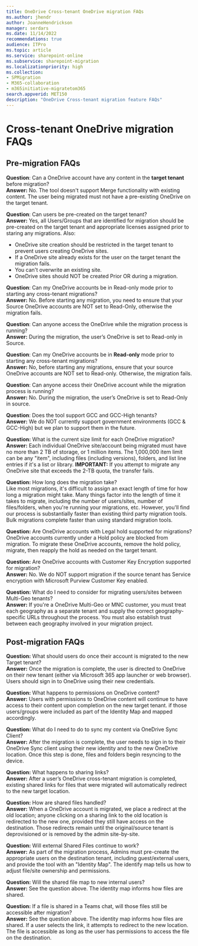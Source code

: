 ```yaml
---
title: OneDrive Cross-tenant OneDrive migration FAQs
ms.author: jhendr
author: JoanneHendrickson
manager: serdars
ms.date: 11/14/2022
recommendations: true
audience: ITPro
ms.topic: article
ms.service: sharepoint-online
ms.subservice: sharepoint-migration
ms.localizationpriority: high
ms.collection: 
- SPMigration
- M365-collaboration
- m365initiative-migratetom365
search.appverid: MET150
description: "OneDrive Cross-tenant migration feature FAQs"
---
```


# Cross-tenant OneDrive migration FAQs

## Pre-migration FAQs

**Question**: Can a OneDrive account have any content in the **target tenant** before migration?</br>
**Answer:** No. The tool doesn't support Merge functionality with existing content. The user being migrated must not have a pre-existing OneDrive on the target tenant.

**Question**: Can users be pre-created on the target tenant?</br>
**Answer:** Yes, all Users/Groups that are identified for migration should be pre-created on the target tenant and appropriate licenses assigned prior to staring any migrations. Also:

- OneDrive site creation should be restricted in the target tenant to prevent users creating OneDrive sites.
- If a OneDrive site already exists for the user on the target tenant the migration fails.
- You can't overwrite an existing site.
- OneDrive sites should NOT be created Prior OR during a migration.

**Question**: Can my OneDrive accounts be in Read-only mode prior to starting any cross-tenant migrations?</br>
**Answer:** No. Before starting any migration, you need to ensure that your Source OneDrive accounts are NOT set to Read-Only, otherwise the migration fails. 

**Question**: Can anyone access the OneDrive while the migration process is running?</br>
**Answer:** During the migration, the user’s OneDrive is set to Read-only in Source.

**Question**: Can my OneDrive accounts be in **Read-only** mode prior to starting any cross-tenant migrations?</br>
**Answer:** No, before starting any migrations, ensure that your source OneDrive accounts are NOT set to Read-only. Otherwise, the migration fails. 

**Question**: Can anyone access their OneDrive account while the migration process is running?</br>
**Answer:** No. During the migration, the user’s OneDrive is set to Read-Only in source.

**Question**: Does the tool support GCC and GCC-High tenants?</br>
**Answer:** We do NOT currently support government environments (GCC & GCC-High) but we plan to support them in the future.

**Question:** What is the current size limit for each OneDrive migration?</br>
**Answer:**  Each individual OneDrive site/account being migrated must have no more than 2 TB of storage, or 1 million items. The 1,000,000 item limit can be any "item", including files (including versions), folders, and list line entries if it's a list or library.  **IMPORTANT:** If you attempt to migrate any OneDrive site that exceeds the 2-TB quota, the transfer fails.

**Question:** How long does the migration take?</br>
Like most migrations, it's difficult to assign an exact length of time for how long a migration might take. Many things factor into the length of time it takes to migrate, including the number of users/sites, number of files/folders, when you're running your migrations, etc. However, you'll find our process is substantially faster than existing third party migration tools. Bulk migrations complete faster than using standard migration tools.

**Question:** Are OneDrive accounts with Legal hold supported for migrations?</br>
OneDrive accounts currently under a Hold policy are blocked from migration. To migrate these OneDrive accounts, remove the hold policy, migrate, then reapply the hold as needed on the target tenant.

**Question:** Are OneDrive accounts with Customer Key Encryption supported for migration?</br>
**Answer:**  No. We do NOT support migration if the source tenant has Service encryption with Microsoft Purview Customer Key enabled.

**Question:**  What do I need to consider for migrating users/sites between Multi-Geo tenants? </br>
**Answer:**  If you're a OneDrive Multi-Geo or MNC customer, you must treat each geography as a separate tenant and supply the correct geography-specific URLs throughout the process. You must also establish trust between each geography involved in your migration project.


## Post-migration FAQs

**Question:** What should users do once their account is migrated to the new Target tenant?</br>
**Answer:** Once the migration is complete, the user is directed to OneDrive on their new tenant (either via Microsoft 365 app launcher or web browser). Users should sign in to OneDrive using their new credentials.

**Question:** What happens to permissions on OneDrive content?</br>
**Answer:** Users with permissions to OneDrive content will continue to have access to their content upon completion on the new target tenant. if those users/groups were included as part of the Identity Map and mapped accordingly. 

**Question:** What do I need to do to sync my content via OneDrive Sync Client? </br>
**Answer:**  After the migration is complete, the user needs to sign in to their OneDrive Sync client using their new identity and to the new OneDrive location. Once this step is done, files and folders begin resyncing to the device. 

**Question:** What happens to sharing links? </br>
**Answer:** After a user’s OneDrive cross-tenant migration is completed, existing shared links for files that were migrated will automatically redirect to the new target location.

**Question:** How are shared files handled?</br>
**Answer:**  When a OneDrive account is migrated, we place a redirect at the old location; anyone clicking on a sharing link to the old location is redirected to the new one, provided they still have access on the destination. Those redirects remain until the original/source tenant is deprovisioned or is removed by the admin site-by-site.

**Question:** Will external Shared Files continue to work?</br>
**Answer:**  As part of the migration process, Admins must pre-create the appropriate users on the destination tenant, including guest/external users,  and provide the tool with an "Identity Map". The identify map tells us how to adjust file/site ownership and permissions.

**Question:** Will the shared file map to new internal users?</br>
**Answer:** See the question above. The identity map informs how files are shared. 

**Question:** If a file is shared in a Teams chat, will those files still be accessible after migration?</br>
**Answer:**  See the question above. The identity map informs how files are shared. If a user selects the link, it attempts to redirect to the new location. The file is accessible as long as the user has permissions to access the file on the destination. 
